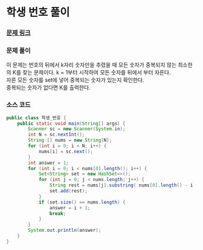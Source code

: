 # 학생 번호 풀이

### [문제 링크](https://www.acmicpc.net/problem/1235)

### 문제 풀이
이 문제는 번호의 뒤에서 k자리 숫자만을 추렸을 때 모든 숫자가 중복되지 않는 최소한의 K를 찾는 문제이다.
k = 1부터 시작하여 모든 숫자를 뒤에서 부터 자른다.</br>
자른 모든 숫자를 set에 넣어 중복되는 숫자가 있는지 확인한다. </br>
중복되는 숫자가 없다면 K를 출력한다. </br>
### 소스 코드
```java
public class 학생_번호 {
    public static void main(String[] args) {
        Scanner sc = new Scanner(System.in);
        int N = sc.nextInt();
        String [] nums = new String[N];
        for (int i = 0; i < N; i++) {
            nums[i] = sc.next();
        }
        int answer = 1;
        for (int i = 0; i < nums[0].length(); i++) {
            Set<String> set = new HashSet<>();
            for (int j = 0; j < nums.length; j++) {
                String rest = nums[j].substring( nums[0].length() - i - 1, nums[0].length());
                set.add(rest);
            }
            if (set.size() == nums.length) {
                answer = i + 1;
                break;
            }
        }
        System.out.println(answer);
    }
}

```